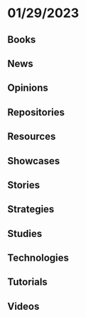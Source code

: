 # 01/29/2023

## Books

## News

## Opinions

## Repositories

## Resources

## Showcases

## Stories

## Strategies

## Studies

## Technologies

## Tutorials

## Videos

